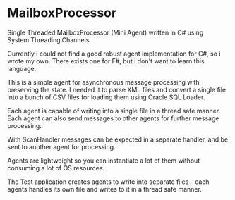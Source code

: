 # MailboxProcessor
Single Threaded MailboxProcessor (Mini Agent) written in C# using System.Threading.Channels.

Currently i could not find a good robust agent implementation for C#, so i wrote my own.
There exists one for F#, but i don't want to learn this language. 


This is a simple agent for asynchronous message processing with preserving the state.
I needed it to parse XML files and convert a single file into a bunch of CSV files
for loading them using Oracle SQL Loader.

Each agent is capable of writing into a single file in a thread safe manner.
Each agent can also send messages to other agents for further message processing.

With ScanHandler messages can be expected in a separate handler, and be sent to another agent for processing.

Agents are lightweight so you can instantiate a lot of them without consuming a lot of OS resources.

The Test application creates agents to write into separate files - each agents handles its own file
and writes to it in a thread safe manner.

